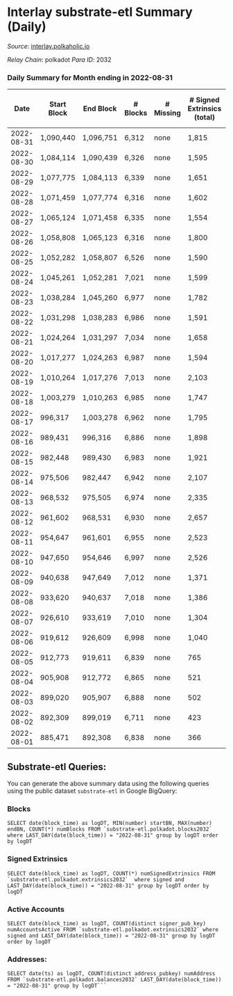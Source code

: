 # Interlay substrate-etl Summary (Daily)

_Source_: [interlay.polkaholic.io](https://interlay.polkaholic.io)

*Relay Chain*: polkadot
*Para ID*: 2032



### Daily Summary for Month ending in 2022-08-31


| Date | Start Block | End Block | # Blocks | # Missing | # Signed Extrinsics (total) | # Active Accounts | # Addresses with Balances | # Events | # Transfers | # XCM Transfers In | # XCM Transfers Out |
| ---- | ----------- | --------- | -------- | --------- | --------------------------- | ----------------- | ------------------------- | -------- | ----------- | ------------------ | ------------------- |
| 2022-08-31 | 1,090,440 | 1,096,751 | 6,312 | none  | 1,815 | 396 | 9,337 | 57,871 | 6,810 ($349,587) | 10 ($85,496.02) | 14 ($2,148.71) |
| 2022-08-30 | 1,084,114 | 1,090,439 | 6,326 | none  | 1,595 | 190 | 9,329 | 57,260 | 6,658 ($76,364.33) | 19 ($10,195.52) | 18 ($2,176.79) |
| 2022-08-29 | 1,077,775 | 1,084,113 | 6,339 | none  | 1,651 | 188 | 9,302 | 57,318 | 6,617 ($113,842) | 13 ($62,299.90) | 14 ($2,247.89) |
| 2022-08-28 | 1,071,459 | 1,077,774 | 6,316 | none  | 1,602 | 174 | 9,295 | 56,799 | 6,549 ($71,352.65) | 16 ($16,640.45) | 14 ($2,516.77) |
| 2022-08-27 | 1,065,124 | 1,071,458 | 6,335 | none  | 1,554 | 185 | 9,286 | 57,074 | 6,650 ($91,731.24) | 16 ($4,265.49) | 21 ($10,386.28) |
| 2022-08-26 | 1,058,808 | 1,065,123 | 6,316 | none  | 1,800 | 196 | 9,264 | 57,829 | 6,627 ($126,063) | 23 ($160,071) | 23 ($34,106.62) |
| 2022-08-25 | 1,052,282 | 1,058,807 | 6,526 | none  | 1,590 | 184 | 9,255 | 58,704 | 6,823 ($96,613.64) | 14 ($4,465.93) | 21 ($7,736.30) |
| 2022-08-24 | 1,045,261 | 1,052,281 | 7,021 | none  | 1,599 | 178 | 9,234 | 62,518 | 7,274 ($95,290.69) | 17 ($13,953.61) | 17 ($8,926.93) |
| 2022-08-23 | 1,038,284 | 1,045,260 | 6,977 | none  | 1,782 | 187 | 9,214 | 62,795 | 7,261 ($163,701) | 8 ($70,853.94) | 23 ($11,728.99) |
| 2022-08-22 | 1,031,298 | 1,038,283 | 6,986 | none  | 1,591 | 183 | 9,189 | 62,371 | 7,263 ($217,922) | 22 ($1,478,719) | 11 ($3,656.64) |
| 2022-08-21 | 1,024,264 | 1,031,297 | 7,034 | none  | 1,658 | 192 | 9,166 | 62,864 | 7,305 ($112,637) | 23 ($13,581.52) | 30 ($7,205.58) |
| 2022-08-20 | 1,017,277 | 1,024,263 | 6,987 | none  | 1,594 | 185 | 9,157 | 62,432 | 7,266 ($159,868) | 14 ($3,086.88) | 11 ($3,074.52) |
| 2022-08-19 | 1,010,264 | 1,017,276 | 7,013 | none  | 2,103 | 236 | 9,117 | 64,888 | 7,465 ($170,687) | 38 ($29,847.85) | 53 ($14,753.74) |
| 2022-08-18 | 1,003,279 | 1,010,263 | 6,985 | none  | 1,747 | 197 | 9,072 | 63,176 | 7,292 ($120,612) | 54 ($7,212.59) | 32 ($13,147.98) |
| 2022-08-17 | 996,317 | 1,003,278 | 6,962 | none  | 1,795 | 196 | 9,038 | 63,333 | 7,301 ($341,876) | 29 ($47,388.29) | 29 ($14,289.79) |
| 2022-08-16 | 989,431 | 996,316 | 6,886 | none  | 1,898 | 206 | 9,021 | 63,467 | 7,328 ($307,816) | 39 ($20,035.49) | 38 ($13,268.42) |
| 2022-08-15 | 982,448 | 989,430 | 6,983 | none  | 1,921 | 209 | 8,945 | 63,933 | 7,359 ($261,153) | 31 ($25,908.21) | 66 ($44,580.02) |
| 2022-08-14 | 975,506 | 982,447 | 6,942 | none  | 2,107 | 268 | 8,922 | 65,290 | 7,515 ($462,740) | 133 ($395,165) | 196 ($127,974) |
| 2022-08-13 | 968,532 | 975,505 | 6,974 | none  | 2,335 | 279 | 8,884 | 66,358 | 7,546 ($396,084) | 92 ($67,398.73) | 174 ($208,313) |
| 2022-08-12 | 961,602 | 968,531 | 6,930 | none  | 2,657 | 270 | 8,845 | 67,734 | 7,493 ($290,518) | 87 ($151,750) | 147 ($132,936) |
| 2022-08-11 | 954,647 | 961,601 | 6,955 | none  | 2,523 | 331 | 8,790 | 63,659 | 3,892 ($16,478,803) | 73 ($1,841,283) | 138 ($75,639.64) |
| 2022-08-10 | 947,650 | 954,646 | 6,997 | none  | 2,526 | 256 | 8,713 | 57,576 | 378 ($142,120) | 129 ($1,338,900) | 91 ($50,840.51) |
| 2022-08-09 | 940,638 | 947,649 | 7,012 | none  | 1,371 | 199 | 8,662 | 47,776 | 282 ($54,517.00) | 29 ($15,358.07) | 57 ($17,838.22) |
| 2022-08-08 | 933,620 | 940,637 | 7,018 | none  | 1,386 | 233 | 8,629 | 48,289 | 390 ($86,455.12) | 30 ($23,878.33) | 65 ($13,787.79) |
| 2022-08-07 | 926,610 | 933,619 | 7,010 | none  | 1,304 | 217 | 8,556 | 47,505 | 323 ($218,832) | 36 ($11,235.44) | 76 ($18,355.88) |
| 2022-08-06 | 919,612 | 926,609 | 6,998 | none  | 1,040 | 283 | 8,538 | 47,682 | 543 ($141,389) | 84 ($43,667.16) | 122 ($49,450.76) |
| 2022-08-05 | 912,773 | 919,611 | 6,839 | none  | 765 | 269 | 8,438 | 45,602 | 526 ($167,669) | 52 ($9,928.00) | 173 ($66,052.00) |
| 2022-08-04 | 905,908 | 912,772 | 6,865 | none  | 521 | 214 | 8,370 | 44,088 | 288 ($76,354.90) | 5 ($109.06) | 61 ($30,472.65) |
| 2022-08-03 | 899,020 | 905,907 | 6,888 | none  | 502 | 195 | 8,349 | 44,167 | 290 ($31,918.10) | 4 ($61.70) | 67 ($4,864.48) |
| 2022-08-02 | 892,309 | 899,019 | 6,711 | none  | 423 | 148 | 8,315 | 42,513 | 186 ($74,625.38) | 4 ($9.86) | 46 ($37,255.80) |
| 2022-08-01 | 885,471 | 892,308 | 6,838 | none  | 366 | 134 | 8,307 | 43,089 | 160 ($19,684.01) | 1 ($0.019) | 9 ($348.10) |

## Substrate-etl Queries:
You can generate the above summary data using the following queries using the public dataset `substrate-etl` in Google BigQuery:


### Blocks
```
SELECT date(block_time) as logDT, MIN(number) startBN, MAX(number) endBN, COUNT(*) numBlocks FROM `substrate-etl.polkadot.blocks2032`  where LAST_DAY(date(block_time)) = "2022-08-31" group by logDT order by logDT
```


### Signed Extrinsics
```
SELECT date(block_time) as logDT, COUNT(*) numSignedExtrinsics FROM `substrate-etl.polkadot.extrinsics2032`  where signed and LAST_DAY(date(block_time)) = "2022-08-31" group by logDT order by logDT
```


### Active Accounts
```
SELECT date(block_time) as logDT, COUNT(distinct signer_pub_key) numAccountsActive FROM `substrate-etl.polkadot.extrinsics2032` where signed and LAST_DAY(date(block_time)) = "2022-08-31" group by logDT order by logDT
```


### Addresses:
```
SELECT date(ts) as logDT, COUNT(distinct address_pubkey) numAddress FROM `substrate-etl.polkadot.balances2032` LAST_DAY(date(block_time)) = "2022-08-31" group by logDT```

